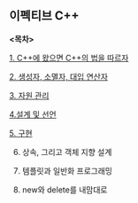 ## 이펙티브 C++

**<목차>**

[1. C++에 왔으면 C++의 법을 따르자]()

[2. 생성자, 소멸자, 대입 연산자]()

[3. 자원 관리]()

[4.설계 및 선언]()

[5. 구현]()

6. 상속, 그리고 객체 지향 설계

7. 템플릿과 일반화 프로그래밍

8. new와 delete를 내맘대로

